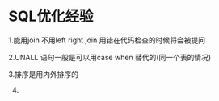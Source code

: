 # SQL优化经验
1.能用join 不用left right join 用错在代码检查的时候将会被提问

2.UNALL 语句一般是可以用case when 替代的(同一个表的情况)

3.排序是用内外排序的

4.

